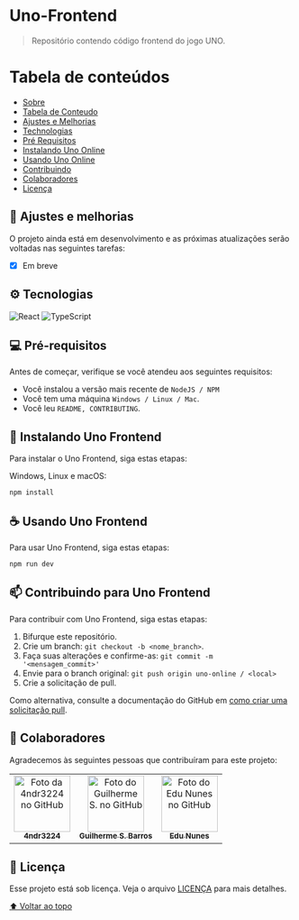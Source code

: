 # Uno-Frontend

<!---Esses são exemplos. Veja https://shields.io para outras pessoas ou para personalizar este conjunto de escudos. Você pode querer incluir dependências, status do projeto e informações de licença aqui--->

<!-- <img 
  style="width: 100%; border-radius: 10px; margin: 10px 0;" src="capa.jpg"
  alt="Capa do jogo UNO"
/> -->

> Repositório contendo código frontend do jogo UNO.

Tabela de conteúdos
=================
<!--ts-->
* [Sobre](#sobre)
* [Tabela de Conteudo](#tabela-de-conteudo)
* [Ajustes e Melhorias](#ajustes-e-melhorias)
* [Technologias](#technologias)
* [Pré Requisitos](#pré-requisitos)
* [Instalando Uno Online](#instalando-uno-online)
* [Usando Uno Online](#usando-uno-online-e-jogando-com-amigos)
* [Contribuindo](#contribuindo-para-uno-online)
* [Colaboradores](#colaboradores)
* [Licença](#licença)
<!--te-->  

## 🔧 Ajustes e melhorias

O projeto ainda está em desenvolvimento e as próximas atualizações serão voltadas nas seguintes tarefas:

- [x] Em breve


## ⚙️ Tecnologias

![React](https://img.shields.io/badge/react-%2320232a.svg?style=for-the-badge&logo=react&logoColor=%2361DAFB)
![TypeScript](https://img.shields.io/badge/typescript-%23007ACC.svg?style=for-the-badge&logo=typescript&logoColor=white)



## 💻 Pré-requisitos

Antes de começar, verifique se você atendeu aos seguintes requisitos:

<!---Estes são apenas requisitos de exemplo. Adicionar, duplicar ou remover conforme necessário--->

- Você instalou a versão mais recente de `NodeJS / NPM`
- Você tem uma máquina `Windows / Linux / Mac`.
- Você leu `README, CONTRIBUTING`.

## 🚀 Instalando Uno Frontend

Para instalar o Uno Frontend, siga estas etapas:

Windows, Linux e macOS:

```
npm install
```


## ☕ Usando Uno Frontend
Para usar Uno Frontend, siga estas etapas:

```
npm run dev
```

## 📫 Contribuindo para Uno Frontend

<!---Se o seu README for longo ou se você tiver algum processo ou etapas específicas que deseja que os contribuidores sigam, considere a criação de um arquivo CONTRIBUTING.md separado--->

Para contribuir com Uno Frontend, siga estas etapas:

1. Bifurque este repositório.
2. Crie um branch: `git checkout -b <nome_branch>`.
3. Faça suas alterações e confirme-as: `git commit -m '<mensagem_commit>'`
4. Envie para o branch original: `git push origin uno-online / <local>`
5. Crie a solicitação de pull.

Como alternativa, consulte a documentação do GitHub em [como criar uma solicitação pull](https://help.github.com/en/github/collaborating-with-issues-and-pull-requests/creating-a-pull-request).

## 🤝 Colaboradores

Agradecemos às seguintes pessoas que contribuíram para este projeto:

<table>
  <tr>
    <td align="center">
      <a href="#">
        <img src="https://avatars.githubusercontent.com/u/32282846?v=4" width="100px;" alt="Foto da 4ndr3224 no GitHub"/><br>
        <sub>
          <b>4ndr3224</b>
        </sub>
      </a>
    </td>
    <td align="center">
      <a href="#">
        <img src="https://avatars.githubusercontent.com/u/66280834?v=4" width="100px;" alt="Foto do Guilherme S. no GitHub" /><br>
        <sub>
          <b>Guilherme S. Barros</b>
        </sub>
      </a>
    </td>
    <td align="center">
      <a href="#">
        <img src="https://avatars.githubusercontent.com/u/107494885?v=4" width="100px;" alt="Foto do Edu Nunes no GitHub" /><br>
        <sub>
          <b>Edu Nunes</b>
        </sub>
      </a>
    </td>
  </tr>
</table>

## 📝 Licença

Esse projeto está sob licença. Veja o arquivo [LICENÇA](LICENSE.md) para mais detalhes.

[⬆ Voltar ao topo](#Uno-Frontend)<br>
